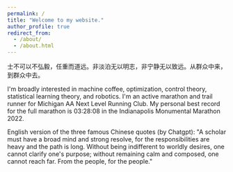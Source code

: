 ```yaml
---
permalink: /
title: "Welcome to my website."
author_profile: true
redirect_from: 
  - /about/
  - /about.html
---
```


士不可以不弘毅，任重而道远。非淡泊无以明志，非宁静无以致远。从群众中来，到群众中去。

I'm broadly interested in machine coffee, optimization, control theory, statistical learning theory, and robotics. I'm an active marathon and trail runner for Michigan AA Next Level Running Club. My personal best record for the full marathon is 03:28:08 in the Indianapolis Monumental Marathon 2022.

English version of the three famous Chinese quotes (by Chatgpt): "A scholar must have a broad mind and strong resolve, for the responsibilities are heavy and the path is long. Without being indifferent to worldly desires, one cannot clarify one's purpose; without remaining calm and composed, one cannot reach far. From the people, for the people."


